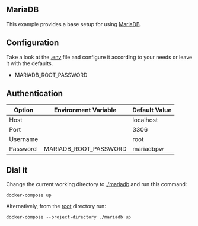 ## MariaDB

This example provides a base setup for using [MariaDB](https://mariadb.org/).

## Configuration

Take a look at the [.env](.env) file and configure it according to your needs or leave it with the defaults.

- MARIADB_ROOT_PASSWORD

## Authentication

| Option   | Environment Variable  | Default Value |
| -------- | --------------------- | ------------- |
| Host     |                       | localhost     |
| Port     |                       | 3306          |
| Username |                       | root          |
| Password | MARIADB_ROOT_PASSWORD | mariadbpw     |

## Dial it

Change the current working directory to [./mariadb](.) and run this command:

```shell
docker-compose up
```

Alternatively, from the [root](/../../) directory run:

```shell
docker-compose --project-directory ./mariadb up
```
